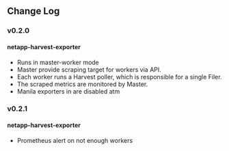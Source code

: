 ## Change Log

### v0.2.0

#### netapp-harvest-exporter
  - Runs in master-worker mode
  - Master provide scraping target for workers via API.
  - Each worker runs a Harvest poller, which is responsible for a single Filer.
  - The scraped metrics are monitored by Master.
  - Manila exporters in are disabled atm

### v0.2.1

#### netapp-harvest-exporter
  - Prometheus alert on not enough workers
